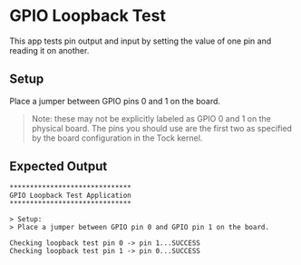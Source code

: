 GPIO Loopback Test
=============

This app tests pin output and input by setting the value of one pin and reading
it on another.

Setup
-----

Place a jumper between GPIO pins 0 and 1 on the board.

> Note: these may not be explicitly labeled as GPIO 0 and 1 on the physical
> board. The pins you should use are the first two as specified by the board
> configuration in the Tock kernel.

Expected Output
---------------

```
******************************
GPIO Loopback Test Application
******************************

> Setup:
> Place a jumper between GPIO pin 0 and GPIO pin 1 on the board.

Checking loopback test pin 0 -> pin 1...SUCCESS
Checking loopback test pin 1 -> pin 0...SUCCESS
```
